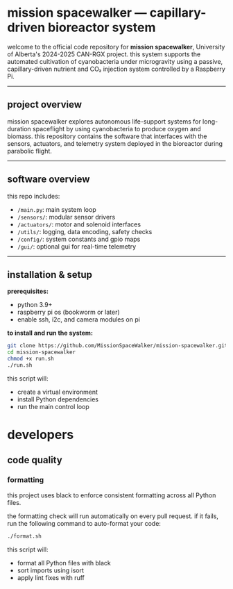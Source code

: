 # mission spacewalker — capillary-driven bioreactor system

welcome to the official code repository for **mission spacewalker**, University of Alberta's 2024-2025 CAN-RGX project. this system supports the automated cultivation of cyanobacteria under microgravity using a passive, capillary-driven nutrient and CO₂ injection system controlled by a Raspberry Pi.

---

## project overview

mission spacewalker explores autonomous life-support systems for long-duration spaceflight by using cyanobacteria to produce oxygen and biomass. this repository contains the software that interfaces with the sensors, actuators, and telemetry system deployed in the bioreactor during parabolic flight.

---

## software overview

this repo includes:

- `/main.py`: main system loop
- `/sensors/`: modular sensor drivers
- `/actuators/`: motor and solenoid interfaces
- `/utils/`: logging, data encoding, safety checks
- `/config/`: system constants and gpio maps
- `/gui/`: optional gui for real-time telemetry

---

## installation & setup

**prerequisites:**
- python 3.9+
- raspberry pi os (bookworm or later)
- enable ssh, i2c, and camera modules on pi

**to install and run the system:**

```bash
git clone https://github.com/MissionSpaceWalker/mission-spacewalker.git
cd mission-spacewalker
chmod +x run.sh
./run.sh
```

this script will:
- create a virtual environment
- install Python dependencies
- run the main control loop

# developers

## code quality

### formatting
this project uses black to enforce consistent formatting across all Python files.

the formatting check will run automatically on every pull request.
if it fails, run the following command to auto-format your code:

```bash
./format.sh
```

this script will:
- format all Python files with black
- sort imports using isort
- apply lint fixes with ruff

